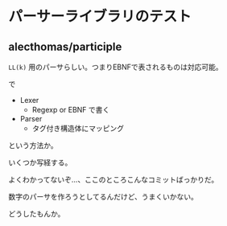 # パーサーライブラリのテスト

## alecthomas/participle

`LL(k)` 用のパーサらしい。つまりEBNFで表されるものは対応可能。

で

* Lexer
    * Regexp or EBNF で書く
* Parser
    * タグ付き構造体にマッピング

という方法か。

いくつか写経する。

よくわかってないぞ...、ここのところこんなコミットばっかりだ。

数字のパーサを作ろうとしてるんだけど、うまくいかない。

どうしたもんか。
